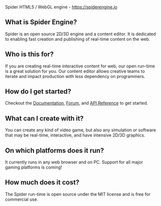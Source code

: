Spider HTML5 / WebGL engine - https://spiderengine.io

## What is Spider Engine?
Spider is an open source 2D/3D engine and a content editor. It is dedicated to enabling fast creation and publishing of real-time content on the web.

## Who is this for?
If you are creating real-time interactive content for web, our open run-time is a great solution for you. Our content editor allows creative teams to iterate and impact production with less dependency on programmers.

## How do I get started?
Checkout the <a href="https://docs.spiderengine.io">Documentation</a>, <a href="https://forum.spiderengine.io">Forum</a>, and <a href="https://docs.spiderengine.io/api">API Reference</a> to get started.

## What can I create with it?
You can create any kind of video game, but also any simulation or software that may be real-time, interactive, and have intensive 2D/3D graphics.

## On which platforms does it run?
It currently runs in any web browser and on PC. Support for all major gaming platforms is coming!
         
## How much does it cost?
The Spider run-time is open source under the MIT license and is free for commercial use.

       